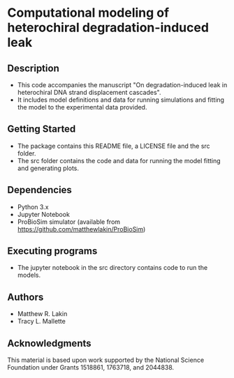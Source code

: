 # Computational modeling of heterochiral degradation-induced leak

## Description

- This code accompanies the manuscript "On degradation-induced leak in heterochiral DNA strand displacement cascades".
- It includes model definitions and data for running simulations and fitting the model to the experimental data provided.

## Getting Started

- The package contains this README file, a LICENSE file and the src folder.
- The src folder contains the code and data for running the model fitting and generating plots.

## Dependencies

* Python 3.x
* Jupyter Notebook
* ProBioSim simulator (available from https://github.com/matthewlakin/ProBioSim)

## Executing programs

- The jupyter notebook in the src directory contains code to run the models.

## Authors

- Matthew R. Lakin
- Tracy L. Mallette

## Acknowledgments

This material is based upon work supported by the National Science Foundation under Grants 1518861, 1763718, and 2044838.
